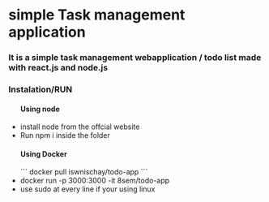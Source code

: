 <h1>simple Task management application</h1>
<h3>It is a simple task management webapplication / todo list made with react.js and node.js</h3>
<h3>Instalation/RUN</h3>
<ul>
  <h4>Using node</h4>
  <li>install node from the offcial website</li>
    <li>  Run npm i inside the folder</li>
  <h4>Using Docker</h4>
  ```
  docker pull iswnischay/todo-app
  ```
  <li>docker run -p 3000:3000 -it 8sem/todo-app</li>
  <li>use sudo at every line if your using linux</li>
</ul>
